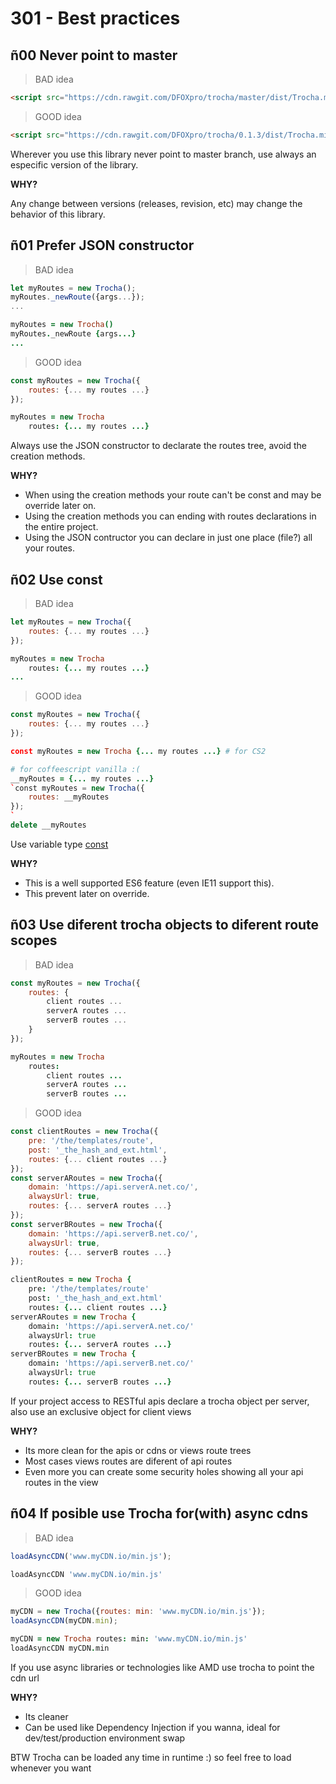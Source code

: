 # 301 - Best practices

## ñ00 Never point to master
> BAD idea

```html
<script src="https://cdn.rawgit.com/DFOXpro/trocha/master/dist/Trocha.min.js"></script>
```

> GOOD idea

```html
<script src="https://cdn.rawgit.com/DFOXpro/trocha/0.1.3/dist/Trocha.min.js"></script>
```

Wherever you use this library never point to master branch, use always an especific version of the library.

**WHY?**

Any change between versions (releases, revision, etc) may change the behavior of this library.

## ñ01 Prefer JSON constructor
> BAD idea

```javascript
let myRoutes = new Trocha();
myRoutes._newRoute({args...});
...
```
```coffeescript
myRoutes = new Trocha()
myRoutes._newRoute {args...}
...
```


> GOOD idea

```javascript
const myRoutes = new Trocha({
	routes: {... my routes ...}
});
```
```coffeescript
myRoutes = new Trocha
	routes: {... my routes ...}
```

Always use the JSON constructor to declarate the routes tree, avoid the creation methods.

**WHY?**

* When using the creation methods your route can't be const and may be override later on.
* Using the creation methods you can ending with routes declarations in the entire project.
* Using the JSON contructor you can declare in just one place (file?) all your routes.

## ñ02 Use const
> BAD idea

```javascript
let myRoutes = new Trocha({
	routes: {... my routes ...}
});
```
```coffeescript
myRoutes = new Trocha
	routes: {... my routes ...}
...
```


> GOOD idea

```javascript
const myRoutes = new Trocha({
	routes: {... my routes ...}
});
```
```coffeescript
const myRoutes = new Trocha {... my routes ...} # for CS2

# for coffeescript vanilla :(
__myRoutes = {... my routes ...}
`const myRoutes = new Trocha({
	routes: __myRoutes
});
`
delete __myRoutes
```

Use variable type [const](https://developer.mozilla.org/en-US/docs/Web/JavaScript/Reference/Statements/const)

**WHY?**

* This is a well supported ES6 feature (even IE11 support this).
* This prevent later on override.

## ñ03 Use diferent trocha objects to diferent route scopes
> BAD idea

```javascript
const myRoutes = new Trocha({
	routes: {
		client routes ...
		serverA routes ...
		serverB routes ...
	}
});
```
```coffeescript
myRoutes = new Trocha
	routes:
		client routes ...
		serverA routes ...
		serverB routes ...
```


> GOOD idea

```javascript
const clientRoutes = new Trocha({
	pre: '/the/templates/route',
	post: '_the_hash_and_ext.html',
	routes: {... client routes ...}
});
const serverARoutes = new Trocha({
	domain: 'https://api.serverA.net.co/',
	alwaysUrl: true,
	routes: {... serverA routes ...}
});
const serverBRoutes = new Trocha({
	domain: 'https://api.serverB.net.co/',
	alwaysUrl: true,
	routes: {... serverB routes ...}
});
```
```coffeescript
clientRoutes = new Trocha {
	pre: '/the/templates/route'
	post: '_the_hash_and_ext.html'
	routes: {... client routes ...}
serverARoutes = new Trocha {
	domain: 'https://api.serverA.net.co/'
	alwaysUrl: true
	routes: {... serverA routes ...}
serverBRoutes = new Trocha {
	domain: 'https://api.serverB.net.co/'
	alwaysUrl: true
	routes: {... serverB routes ...}
```

If your project access to RESTful apis declare a trocha object per server, also use an exclusive object for client views


**WHY?**

* Its more clean for the apis or cdns or views route trees
* Most cases views routes are diferent of api routes
* Even more you can create some security holes showing all your api routes in the view

## ñ04 If posible use Trocha for(with) async cdns
> BAD idea

```javascript
loadAsyncCDN('www.myCDN.io/min.js');
```
```coffeescript
loadAsyncCDN 'www.myCDN.io/min.js'
```

> GOOD idea

```javascript
myCDN = new Trocha({routes: min: 'www.myCDN.io/min.js'});
loadAsyncCDN(myCDN.min);
```
```coffeescript
myCDN = new Trocha routes: min: 'www.myCDN.io/min.js'
loadAsyncCDN myCDN.min
```

If you use async libraries or technologies like AMD use trocha to point the cdn url


**WHY?**

* Its cleaner
* Can be used like Dependency Injection if you wanna, ideal for dev/test/production environment swap

<aside class="success">
BTW Trocha can be loaded any time in runtime :) so feel free to load whenever you want
</aside>
